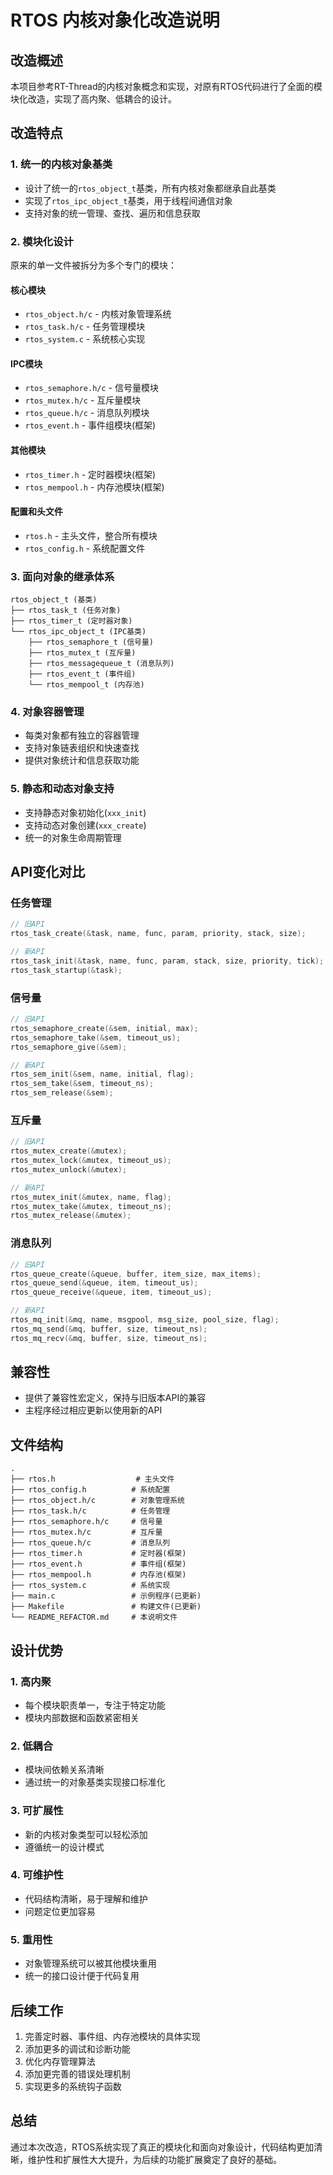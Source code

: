 # RTOS 内核对象化改造说明

## 改造概述

本项目参考RT-Thread的内核对象概念和实现，对原有RTOS代码进行了全面的模块化改造，实现了高内聚、低耦合的设计。

## 改造特点

### 1. 统一的内核对象基类
- 设计了统一的`rtos_object_t`基类，所有内核对象都继承自此基类
- 实现了`rtos_ipc_object_t`基类，用于线程间通信对象
- 支持对象的统一管理、查找、遍历和信息获取

### 2. 模块化设计
原来的单一文件被拆分为多个专门的模块：

#### 核心模块
- `rtos_object.h/c` - 内核对象管理系统
- `rtos_task.h/c` - 任务管理模块
- `rtos_system.c` - 系统核心实现

#### IPC模块
- `rtos_semaphore.h/c` - 信号量模块
- `rtos_mutex.h/c` - 互斥量模块
- `rtos_queue.h/c` - 消息队列模块
- `rtos_event.h` - 事件组模块(框架)

#### 其他模块
- `rtos_timer.h` - 定时器模块(框架)
- `rtos_mempool.h` - 内存池模块(框架)

#### 配置和头文件
- `rtos.h` - 主头文件，整合所有模块
- `rtos_config.h` - 系统配置文件

### 3. 面向对象的继承体系

```
rtos_object_t (基类)
├── rtos_task_t (任务对象)
├── rtos_timer_t (定时器对象)
└── rtos_ipc_object_t (IPC基类)
    ├── rtos_semaphore_t (信号量)
    ├── rtos_mutex_t (互斥量)
    ├── rtos_messagequeue_t (消息队列)
    ├── rtos_event_t (事件组)
    └── rtos_mempool_t (内存池)
```

### 4. 对象容器管理
- 每类对象都有独立的容器管理
- 支持对象链表组织和快速查找
- 提供对象统计和信息获取功能

### 5. 静态和动态对象支持
- 支持静态对象初始化(`xxx_init`)
- 支持动态对象创建(`xxx_create`)
- 统一的对象生命周期管理

## API变化对比

### 任务管理
```c
// 旧API
rtos_task_create(&task, name, func, param, priority, stack, size);

// 新API
rtos_task_init(&task, name, func, param, stack, size, priority, tick);
rtos_task_startup(&task);
```

### 信号量
```c
// 旧API
rtos_semaphore_create(&sem, initial, max);
rtos_semaphore_take(&sem, timeout_us);
rtos_semaphore_give(&sem);

// 新API
rtos_sem_init(&sem, name, initial, flag);
rtos_sem_take(&sem, timeout_ns);
rtos_sem_release(&sem);
```

### 互斥量
```c
// 旧API
rtos_mutex_create(&mutex);
rtos_mutex_lock(&mutex, timeout_us);
rtos_mutex_unlock(&mutex);

// 新API
rtos_mutex_init(&mutex, name, flag);
rtos_mutex_take(&mutex, timeout_ns);
rtos_mutex_release(&mutex);
```

### 消息队列
```c
// 旧API
rtos_queue_create(&queue, buffer, item_size, max_items);
rtos_queue_send(&queue, item, timeout_us);
rtos_queue_receive(&queue, item, timeout_us);

// 新API
rtos_mq_init(&mq, name, msgpool, msg_size, pool_size, flag);
rtos_mq_send(&mq, buffer, size, timeout_ns);
rtos_mq_recv(&mq, buffer, size, timeout_ns);
```

## 兼容性
- 提供了兼容性宏定义，保持与旧版本API的兼容
- 主程序经过相应更新以使用新的API

## 文件结构

```
.
├── rtos.h                  # 主头文件
├── rtos_config.h          # 系统配置
├── rtos_object.h/c        # 对象管理系统
├── rtos_task.h/c          # 任务管理
├── rtos_semaphore.h/c     # 信号量
├── rtos_mutex.h/c         # 互斥量
├── rtos_queue.h/c         # 消息队列
├── rtos_timer.h           # 定时器(框架)
├── rtos_event.h           # 事件组(框架)
├── rtos_mempool.h         # 内存池(框架)
├── rtos_system.c          # 系统实现
├── main.c                 # 示例程序(已更新)
├── Makefile               # 构建文件(已更新)
└── README_REFACTOR.md     # 本说明文件
```

## 设计优势

### 1. 高内聚
- 每个模块职责单一，专注于特定功能
- 模块内部数据和函数紧密相关

### 2. 低耦合
- 模块间依赖关系清晰
- 通过统一的对象基类实现接口标准化

### 3. 可扩展性
- 新的内核对象类型可以轻松添加
- 遵循统一的设计模式

### 4. 可维护性
- 代码结构清晰，易于理解和维护
- 问题定位更加容易

### 5. 重用性
- 对象管理系统可以被其他模块重用
- 统一的接口设计便于代码复用

## 后续工作
1. 完善定时器、事件组、内存池模块的具体实现
2. 添加更多的调试和诊断功能
3. 优化内存管理算法
4. 添加更完善的错误处理机制
5. 实现更多的系统钩子函数

## 总结
通过本次改造，RTOS系统实现了真正的模块化和面向对象设计，代码结构更加清晰，维护性和扩展性大大提升，为后续的功能扩展奠定了良好的基础。